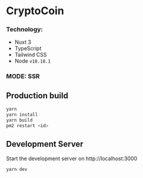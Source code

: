 # CryptoCoin

### Technology:

- Nuxt 3
- TypeScript
- Tailwind CSS
- Node `v18.18.1`

### MODE: SSR

## Production build

```bash
yarn
yarn install
yarn build
pm2 restart <id>
```

## Development Server

Start the development server on http://localhost:3000

```bash
yarn dev
```
